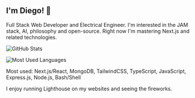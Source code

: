 ## I'm Diego! 🧐

Full Stack Web Developer and Electrical Engineer. I'm interested in the JAM stack, AI, philosophy and open-source. Right now I'm mastering Next.js and related technologies.

![GitHub Stats](https://github-readme-stats.vercel.app/api?username=ramos-diego&show_icons=true&theme=radical)

![Most Used Languages](https://github-readme-stats.vercel.app/api/top-langs/?username=ramos-diego&layout=compact&langs_count=4)

Most used: Next.js/React, MongoDB, TailwindCSS, TypeScript, JavaScript, Express.js, Node.js, Bash/Shell

I enjoy running Lighthouse on my websites and seeing the fireworks.
